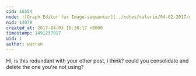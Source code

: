 ```yaml
---
cid: 16554
node: ![Graph Editor for Image-sequencer](../notes/calvrix/04-02-2017/graph-editor-for-image-sequencer)
nid: 14079
created_at: 2017-04-03 16:30:17 +0000
timestamp: 1491237017
uid: 1
author: warren
---
```


Hi, is this redundant with your other post, i think? could you consolidate and delete the one you're not using?